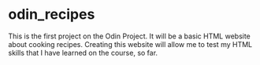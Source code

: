 # odin_recipes
This is the first project on the Odin Project.
It will be a basic HTML website about cooking recipes.
Creating this website will allow me to test my HTML skills that I have learned on the course, so far.